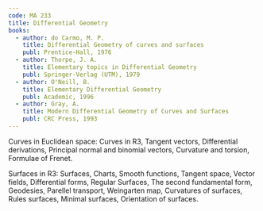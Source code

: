```yaml
---
code: MA 233
title: Differential Geometry
books:
  - author: do Carmo, M. P.
    title: Differential Geometry of curves and surfaces
    publ: Prentice-Hall, 1976
  - author: Thorpe, J. A.
    title: Elementary topics in Differential Geometry
    publ: Springer-Verlag (UTM), 1979
  - author: O'Neill, B.
    title: Elementary Differential Geometry
    publ: Academic, 1996
  - author: Gray, A.
    title: Modern Differential Geometry of Curves and Surfaces
    publ: CRC Press, 1993
---
```


Curves in Euclidean space: Curves in R3, Tangent vectors, Differential
derivations, Principal normal and binomial vectors, Curvature and torsion,
Formulae of Frenet.

Surfaces in R3: Surfaces, Charts, Smooth functions, Tangent space, Vector
fields, Differential forms, Regular Surfaces, The second fundamental form,
Geodesies, Parellel transport, Weingarten map, Curvatures of surfaces, Rules
surfaces, Minimal surfaces, Orientation of surfaces.
 
   
